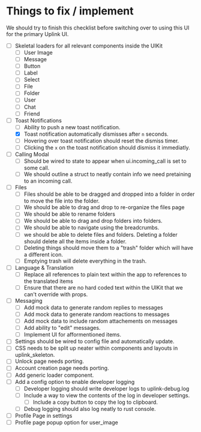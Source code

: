# Things to fix / implement

We should try to finish this checklist before switching over to using this UI for the primary Uplink UI.

- [ ] Skeletal loaders for all relevant components inside the UIKit
  - [ ] User Image
  - [ ] Message
  - [ ] Button
  - [ ] Label
  - [ ] Select
  - [ ] File
  - [ ] Folder
  - [ ] User
  - [ ] Chat
  - [ ] Friend
- [ ] Toast Notifications
  - [ ] Ability to push a new toast notification.
  - [x] Toast notification automatically dismisses after `n` seconds.
  - [ ] Hovering over toast notification should reset the dismiss timer.
  - [ ] Clicking the `x` on the toast notification should dismiss it immediatly.
- [ ] Calling Modal
  - [ ] Should be wired to state to appear when ui.incoming_call is set to some call.
  - [ ] We should outline a struct to neatly contain info we need pretaining to an incoming call.
- [ ] Files
  - [ ] Files should be able to be dragged and dropped into a folder in order to move the file into the folder.
  - [ ] We should be able to drag and drop to re-organize the files page
  - [ ] We should be able to rename folders
  - [ ] We should be able to drag and drop folders into folders.
  - [ ] We should be able to navigate using the breadcrumbs.
  - [ ] we should be able to delete files and folders. Deleting a folder should delete all the items inside a folder.
  - [ ] Deleting things should move them to a "trash" folder which will have a different icon. 
  - [ ] Emptying trash will delete everything in the trash.
- [ ] Language & Translation
  - [ ] Replace all references to plain text within the app to references to the translated items
  - [ ] Ensure that there are no hard coded text within the UIKit that we can't override with props. 
- [ ] Messaging
  - [ ] Add mock data to generate random replies to messages
  - [ ] Add mock data to generate random reactions to messages 
  - [ ] Add mock data to include random attachements on messages
  - [ ] Add ability to "edit" messages.
  - [ ] Implement UI for afformentioned items.
- [ ] Settings should be wired to config file and automatically update.
- [ ] CSS needs to be split up neater within components and layouts in uplink_skeleton.
- [ ] Unlock page needs porting.
- [ ] Account creation page needs porting.
- [ ] Add generic loader component.
- [ ] Add a config option to enable developer logging
  - [ ] Developer logging should write developer logs to uplink-debug.log
  - [ ] Include a way to view the contents of the log in developer settings.
    - [ ] Include a copy button to copy the log to clipboard.
  - [ ] Debug logging should also log neatly to rust console.
- [ ] Profile Page in settings
- [ ] Profile page popup option for user_image 